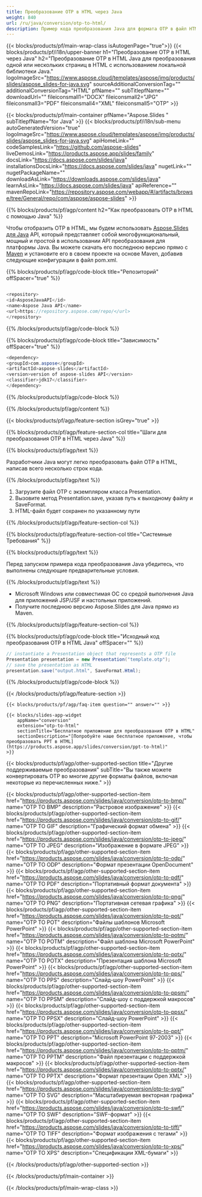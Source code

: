 ```yaml
---
title: Преобразование OTP в HTML через Java
weight: 840
url: /ru/java/conversion/otp-to-html/ 
description: Пример кода преобразования Java для формата OTP в файл HTML. Используйте этот пример кода для экспорта презентаций PowerPoint и OpenOffice в HTML в любом веб- или настольном приложении на основе Java.
---
```


{{< blocks/products/pf/main-wrap-class isAutogenPage="true">}}
{{< blocks/products/pf/i18n/upper-banner h1="Преобразование OTP в HTML через Java" h2="Преобразование OTP в HTML Java для преобразования одной или нескольких страниц в HTML с использованием локальной библиотеки Java." logoImageSrc="https://www.aspose.cloud/templates/aspose/img/products/slides/aspose_slides-for-java.svg" sourceAdditionalConversionTag="" additionalConversionTag="HTML" pfName="" subTitlepfName="" downloadUrl="" fileiconsmall1="DOCX" fileiconsmall2="JPG" fileiconsmall3="PDF" fileiconsmall4="XML" fileiconsmall5="OTP" >}}

{{< blocks/products/pf/main-container pfName="Aspose.Slides " subTitlepfName="for Java" >}}
{{< blocks/products/pf/i18n/sub-menu autoGeneratedVersion="true" logoImageSrc="https://www.aspose.cloud/templates/aspose/img/products/slides/aspose_slides-for-java.svg" apiHomeLink="" codeSamplesLink="https://github.com/aspose-slides" liveDemosLink="https://products.aspose.app/slides/family" docsLink="https://docs.aspose.com/slides/java" installationsDocsLink="https://docs.aspose.com/slides/java" nugetLink="" nugetPackageName="" downloadAsLink="https://downloads.aspose.com/slides/java" learnAsLink="https://docs.aspose.com/slides/java" apiReference="" mavenRepoLink="https://repository.aspose.com/webapp/#/artifacts/browse/tree/General/repo/com/aspose/aspose-slides" >}}

{{% blocks/products/pf/agp/content h2="Как преобразовать OTP в HTML с помощью Java" %}}

 Чтобы отобразить OTP в HTML, мы будем использовать
 [Aspose.Slides для Java](https://products.aspose.com/slides/java)
 API, который представляет собой многофункциональный, мощный и простой в использовании API преобразования для платформы Java. Вы можете скачать его последнюю версию прямо с
 [Maven](https://repository.aspose.com/webapp/#/artifacts/browse/tree/General/repo/com/aspose/aspose-slides)
 и установите его в своем проекте на основе Maven, добавив следующие конфигурации в файл pom.xml.

{{% blocks/products/pf/agp/code-block title="Репозиторий" offSpacer="true" %}}

```cs

<repository>
<id>AsposeJavaAPI</id>
<name>Aspose Java API</name>
<url>https://repository.aspose.com/repo/</url>
</repository>

```

{{% /blocks/products/pf/agp/code-block %}}

{{% blocks/products/pf/agp/code-block title="Зависимость" offSpacer="true" %}}

```cs
<dependency>
<groupId>com.aspose</groupId>
<artifactId>aspose-slides</artifactId>
<version>version of aspose-slides API</version>
<classifier>jdk17</classifier>
</dependency>

```

{{% /blocks/products/pf/agp/code-block %}}

{{% /blocks/products/pf/agp/content %}}

{{< blocks/products/pf/agp/feature-section isGrey="true" >}}

{{% blocks/products/pf/agp/feature-section-col title="Шаги для преобразования OTP в HTML через Java" %}}

{{% blocks/products/pf/agp/text %}}

 Разработчики Java могут легко преобразовать файл OTP в HTML, написав всего несколько строк кода.

{{% /blocks/products/pf/agp/text %}}

1. Загрузите файл OTP с экземпляром класса Presentation.
1. Вызовите метод Presentation.save, указав путь к выходному файлу и SaveFormat.
1. HTML-файл будет сохранен по указанному пути

{{% /blocks/products/pf/agp/feature-section-col %}}

{{% blocks/products/pf/agp/feature-section-col title="Системные Требования" %}}

{{% blocks/products/pf/agp/text %}}

 Перед запуском примера кода преобразования Java убедитесь, что выполнены следующие предварительные условия.

{{% /blocks/products/pf/agp/text %}}

- Microsoft Windows или совместимая ОС со средой выполнения Java для приложений JSP/JSF и настольных приложений.
- Получите последнюю версию Aspose.Slides для Java прямо из Maven.

{{% /blocks/products/pf/agp/feature-section-col %}}

{{% blocks/products/pf/agp/code-block title="Исходный код преобразования OTP в HTML Java" offSpacer="" %}}

```cs
// instantiate a Presentation object that represents a OTP file
Presentation presentation = new Presentation("template.otp");
// save the presentation as HTML
presentation.save("output.html", SaveFormat.Html);   

```

{{% /blocks/products/pf/agp/code-block %}}

{{< /blocks/products/pf/agp/feature-section >}}

    {{< blocks/products/pf/agp/faq-item question="" answer="" >}}
 

<!-- aboutfile Starts -->

<!-- aboutfile Ends -->

    {{< blocks/slides-app-widget 
        appName="conversion"
        extension="otp-to-html"
        sectionTitle="Бесплатное приложение для преобразования OTP в HTML" 
        sectionDescription="[Попробуйте наше бесплатное приложение, чтобы преобразовать PPT в HTML](https://products.aspose.app/slides/conversion/ppt-to-html)" 
    >}}
    
{{< blocks/products/pf/agp/other-supported-section title="Другие поддерживаемые преобразования" subTitle="Вы также можете конвертировать OTP во многие другие форматы файлов, включая некоторые из перечисленных ниже." >}}

{{< blocks/products/pf/agp/other-supported-section-item href="https://products.aspose.com/slides/java/conversion/otp-to-bmp/" name="OTP TO BMP" description="Растровое изображение" >}}
{{< blocks/products/pf/agp/other-supported-section-item href="https://products.aspose.com/slides/java/conversion/otp-to-gif/" name="OTP TO GIF" description="Графический формат обмена" >}}
{{< blocks/products/pf/agp/other-supported-section-item href="https://products.aspose.com/slides/java/conversion/otp-to-jpeg/" name="OTP TO JPEG" description="Изображение в формате JPEG" >}}
{{< blocks/products/pf/agp/other-supported-section-item href="https://products.aspose.com/slides/java/conversion/otp-to-odp/" name="OTP TO ODP" description="Формат презентации OpenDocument" >}}
{{< blocks/products/pf/agp/other-supported-section-item href="https://products.aspose.com/slides/java/conversion/otp-to-pdf/" name="OTP TO PDF" description="Портативный формат документа" >}}
{{< blocks/products/pf/agp/other-supported-section-item href="https://products.aspose.com/slides/java/conversion/otp-to-png/" name="OTP TO PNG" description="Портативная сетевая графика" >}}
{{< blocks/products/pf/agp/other-supported-section-item href="https://products.aspose.com/slides/java/conversion/otp-to-pot/" name="OTP TO POT" description="Файлы шаблонов Microsoft PowerPoint" >}}
{{< blocks/products/pf/agp/other-supported-section-item href="https://products.aspose.com/slides/java/conversion/otp-to-potm/" name="OTP TO POTM" description="Файл шаблона Microsoft PowerPoint" >}}
{{< blocks/products/pf/agp/other-supported-section-item href="https://products.aspose.com/slides/java/conversion/otp-to-potx/" name="OTP TO POTX" description="Презентация шаблона Microsoft PowerPoint" >}}
{{< blocks/products/pf/agp/other-supported-section-item href="https://products.aspose.com/slides/java/conversion/otp-to-pps/" name="OTP TO PPS" description="Слайд-шоу PowerPoint" >}}
{{< blocks/products/pf/agp/other-supported-section-item href="https://products.aspose.com/slides/java/conversion/otp-to-ppsm/" name="OTP TO PPSM" description="Слайд-шоу с поддержкой макросов" >}}
{{< blocks/products/pf/agp/other-supported-section-item href="https://products.aspose.com/slides/java/conversion/otp-to-ppsx/" name="OTP TO PPSX" description="Слайд-шоу PowerPoint" >}}
{{< blocks/products/pf/agp/other-supported-section-item href="https://products.aspose.com/slides/java/conversion/otp-to-ppt/" name="OTP TO PPT" description="Microsoft PowerPoint 97-2003" >}}
{{< blocks/products/pf/agp/other-supported-section-item href="https://products.aspose.com/slides/java/conversion/otp-to-pptm/" name="OTP TO PPTM" description="Файл презентации с поддержкой макросов" >}}
{{< blocks/products/pf/agp/other-supported-section-item href="https://products.aspose.com/slides/java/conversion/otp-to-pptx/" name="OTP TO PPTX" description="Формат презентации Open XML" >}}
{{< blocks/products/pf/agp/other-supported-section-item href="https://products.aspose.com/slides/java/conversion/otp-to-svg/" name="OTP TO SVG" description="Масштабируемая векторная графика" >}}
{{< blocks/products/pf/agp/other-supported-section-item href="https://products.aspose.com/slides/java/conversion/otp-to-swf/" name="OTP TO SWF" description="SWF-формат" >}}
{{< blocks/products/pf/agp/other-supported-section-item href="https://products.aspose.com/slides/java/conversion/otp-to-tiff/" name="OTP TO TIFF" description="Формат изображения с тегами" >}}
{{< blocks/products/pf/agp/other-supported-section-item href="https://products.aspose.com/slides/java/conversion/otp-to-xps/" name="OTP TO XPS" description="Спецификации XML-бумаги" >}}

{{< /blocks/products/pf/agp/other-supported-section >}}

{{< /blocks/products/pf/main-container >}}
    
{{< /blocks/products/pf/main-wrap-class >}}